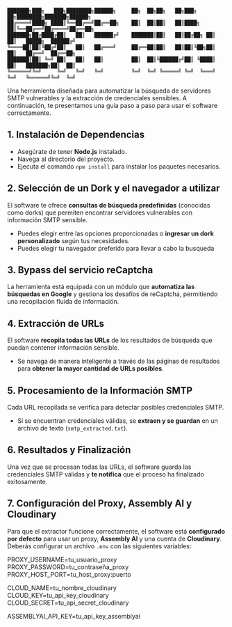     ███████╗███╗   ███╗████████╗██████╗     ██╗  ██╗██╗   ██╗███╗   ██╗████████╗███████╗██████╗ 
    ██╔════╝████╗ ████║╚══██╔══╝██╔══██╗    ██║  ██║██║   ██║████╗  ██║╚══██╔══╝██╔════╝██╔══██╗
    ███████╗██╔████╔██║   ██║   ██████╔╝    ███████║██║   ██║██╔██╗ ██║   ██║   █████╗  ██████╔╝
    ╚════██║██║╚██╔╝██║   ██║   ██╔═══╝     ██╔══██║██║   ██║██║╚██╗██║   ██║   ██╔══╝  ██╔══██╗
    ███████║██║ ╚═╝ ██║   ██║   ██║         ██║  ██║╚██████╔╝██║ ╚████║   ██║   ███████╗██║  ██║
    ╚══════╝╚═╝     ╚═╝   ╚═╝   ╚═╝         ╚═╝  ╚═╝ ╚═════╝ ╚═╝  ╚═══╝   ╚═╝   ╚══════╝╚═╝  ╚═╝

Una herramienta diseñada para automatizar la búsqueda de servidores SMTP vulnerables y la extracción de credenciales sensibles. A continuación, te presentamos una guía paso a paso para usar el software correctamente.

## 1. Instalación de Dependencias
- Asegúrate de tener **Node.js** instalado.
- Navega al directorio del proyecto.
- Ejecuta el comando `npm install` para instalar los paquetes necesarios.

## 2. Selección de un Dork y el navegador a utilizar
El software te ofrece **consultas de búsqueda predefinidas** (conocidas como dorks) que permiten encontrar servidores vulnerables con información SMTP sensible.

- Puedes elegir entre las opciones proporcionadas o **ingresar un dork personalizado** según tus necesidades.
- Puedes elegir tu navegador preferido para llevar a cabo la busqueda

## 3. Bypass del servicio reCaptcha
La herramienta está equipada con un módulo que **automatiza las búsquedas en Google** y gestiona los desafíos de reCaptcha, permitiendo una recopilación fluida de información.

## 4. Extracción de URLs
El software **recopila todas las URLs** de los resultados de búsqueda que puedan contener información sensible.

- Se navega de manera inteligente a través de las páginas de resultados para **obtener la mayor cantidad de URLs posibles**.

## 5. Procesamiento de la Información SMTP
Cada URL recopilada se verifica para detectar posibles credenciales SMTP.

- Si se encuentran credenciales válidas, se **extraen y se guardan** en un archivo de texto (`smtp_extracted.txt`).

## 6. Resultados y Finalización
Una vez que se procesan todas las URLs, el software guarda las credenciales SMTP válidas y **te notifica** que el proceso ha finalizado exitosamente.

## 7. Configuración del Proxy, Assembly AI y Cloudinary

Para que el extractor funcione correctamente, el software está **configurado por defecto** para usar un proxy, **Assembly AI** y una cuenta de **Cloudinary**. Deberás configurar un archivo `.env` con las siguientes variables:

PROXY_USERNAME=tu_usuario_proxy  
PROXY_PASSWORD=tu_contraseña_proxy  
PROXY_HOST_PORT=tu_host_proxy:puerto  

CLOUD_NAME=tu_nombre_cloudinary  
CLOUD_KEY=tu_api_key_cloudinary    
CLOUD_SECRET=tu_api_secret_cloudinary  

ASSEMBLYAI_API_KEY=tu_api_key_assemblyai  
